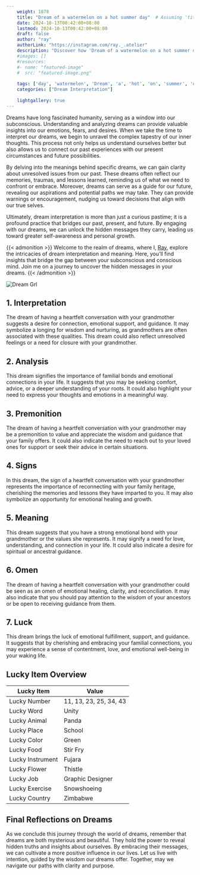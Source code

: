 ```yaml
---
    weight: 1878
    title: "Dream of a watermelon on a hot summer day"  # Assuming 'title' column exists
    date: 2024-10-13T00:42:00+08:00
    lastmod: 2024-10-13T00:42:00+08:00
    draft: false
    author: "ray"
    authorLink: "https://instagram.com/ray._.atelier"
    description: "Discover how 'Dream of a watermelon on a hot summer day' can interpret your future and uncover its significant meanings in your life."
    #images: []
    #resources:
    #- name: "featured-image"
    #  src: "featured-image.png"
    
    tags: ['day', 'watermelon', 'Dream', 'a', 'hot', 'on', 'summer', 'of']
    categories: ["Dream Interpretation"]
    
    lightgallery: true
---
```

    
Dreams have long fascinated humanity, serving as a window into our subconscious. Understanding and analyzing dreams can provide valuable insights into our emotions, fears, and desires. When we take the time to interpret our dreams, we begin to unravel the complex tapestry of our inner thoughts. This process not only helps us understand ourselves better but also allows us to connect our past experiences with our present circumstances and future possibilities.

By delving into the meanings behind specific dreams, we can gain clarity about unresolved issues from our past. These dreams often reflect our memories, traumas, and lessons learned, reminding us of what we need to confront or embrace. Moreover, dreams can serve as a guide for our future, revealing our aspirations and potential paths we may take. They can provide warnings or encouragement, nudging us toward decisions that align with our true selves.

Ultimately, dream interpretation is more than just a curious pastime; it is a profound practice that bridges our past, present, and future. By engaging with our dreams, we can unlock the hidden messages they carry, leading us toward greater self-awareness and personal growth.

{{< admonition >}}
Welcome to the realm of dreams, where I, [Ray](https://instagram.com/ray._.atelier), explore the intricacies of dream interpretation and meaning. Here, you’ll find insights that bridge the gap between your subconscious and conscious mind. Join me on a journey to uncover the hidden messages in your dreams.
{{< /admonition >}}

![Dream Grl](https://cdn.pixabay.com/photo/2017/11/02/03/35/gothic-2910057_1280.jpg "Dream Grl")

## 1. Interpretation
 The dream of having a heartfelt conversation with your grandmother suggests a desire for connection, emotional support, and guidance. It may symbolize a longing for wisdom and nurturing, as grandmothers are often associated with these qualities. This dream could also reflect unresolved feelings or a need for closure with your grandmother.

## 2. Analysis
 This dream signifies the importance of familial bonds and emotional connections in your life. It suggests that you may be seeking comfort, advice, or a deeper understanding of your roots. It could also highlight your need to express your thoughts and emotions in a meaningful way.

## 3. Premonition
 The dream of having a heartfelt conversation with your grandmother may be a premonition to value and appreciate the wisdom and guidance that your family offers. It could also indicate the need to reach out to your loved ones for support or seek their advice in certain situations.

## 4. Signs
 In this dream, the sign of a heartfelt conversation with your grandmother represents the importance of reconnecting with your family heritage, cherishing the memories and lessons they have imparted to you. It may also symbolize an opportunity for emotional healing and growth.

## 5. Meaning
 This dream suggests that you have a strong emotional bond with your grandmother or the values she represents. It may signify a need for love, understanding, and connection in your life. It could also indicate a desire for spiritual or ancestral guidance.

## 6. Omen
 The dream of having a heartfelt conversation with your grandmother could be seen as an omen of emotional healing, clarity, and reconciliation. It may also indicate that you should pay attention to the wisdom of your ancestors or be open to receiving guidance from them.

## 7. Luck
 This dream brings the luck of emotional fulfillment, support, and guidance. It suggests that by cherishing and embracing your familial connections, you may experience a sense of contentment, love, and emotional well-being in your waking life.

## Lucky Item Overview
| Lucky Item          | Value              |
|---------------|--------------------|
| Lucky Number        | 11, 13, 23, 25, 34, 43  |
| Lucky Word          | Unity |
| Lucky Animal        | Panda |
| Lucky Place         | School     |
| Lucky Color         | Green     |
| Lucky Food          | Stir Fry      |
| Lucky Instrument    | Fujara |
| Lucky Flower        | Thistle    |
| Lucky Job           | Graphic Designer       |
| Lucky Exercise      | Snowshoeing  |
| Lucky Country       | Zimbabwe    |


##  Final Reflections on Dreams

As we conclude this journey through the world of dreams, remember that dreams are both mysterious and beautiful. They hold the power to reveal hidden truths and insights about ourselves. By embracing their messages, we can cultivate a more positive influence in our lives. Let us live with intention, guided by the wisdom our dreams offer. Together, may we navigate our paths with clarity and purpose.
